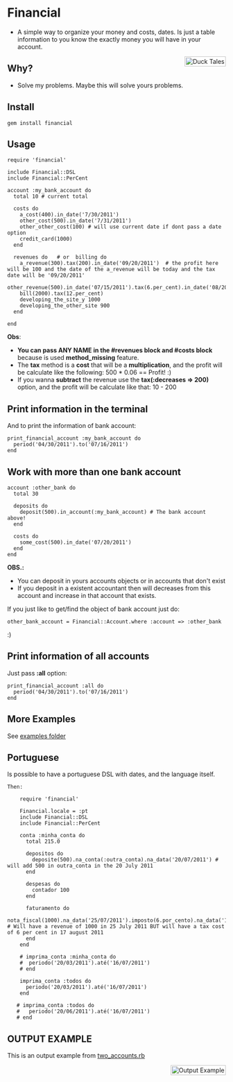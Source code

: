 Financial
=========

* A simple way to organize your money and costs, dates.
  Is just a table information to you know the exactly money you will have in your account.

<div style="padding:2px; border:1px solid silver; float:right; margin:0 0 1em 2em; background:white">
  <img src="https://github.com/tomas-stefano/financial/raw/master/duck_tales.gif" alt="Duck Tales" />
</div>

Why?
----

* Solve my problems. Maybe this will solve yours problems.

Install
-------

    gem install financial

Usage
-----

    require 'financial'

    include Financial::DSL
	include Financial::PerCent

    account :my_bank_account do
      total 10 # current total

      costs do
        a_cost(400).in_date('7/30/2011')
        other_cost(500).in_date('7/31/2011')
        other_other_cost(100) # will use current date if dont pass a date option
        credit_card(1000)
      end

	  revenues do   # or  billing do
	    a_revenue(300).tax(200).in_date('09/20/2011')  # the profit here will be 100 and the date of the a_revenue will be today and the tax date will be '09/20/2011'
	    other_revenue(500).in_date('07/15/2011').tax(6.per_cent).in_date('08/20/2011')
	    bill(2000).tax(12.per_cent)
	    developing_the_site_y 1000
	    developing_the_other_site 900
	  end

    end

**Obs**: 

  * **You can pass ANY NAME in the #revenues block and #costs block**
 	because is used **method_missing** feature.
  * The **tax** method is a **cost** that will be a **multiplication**, 
	and the profit will be calculate like the following: 500 * 0.06 == Profit! :)
  * If you wanna **subtract** the revenue use the **tax(:decreases => 200)** option, 
	and the profit will be calculate like that: 10 - 200

Print information in the terminal
---------------------------------

And to print the information of bank account:
	
    print_financial_account :my_bank_account do
      period('04/30/2011').to('07/16/2011')
    end

Work with more than one bank account
------------------------------------

	account :other_bank do
	  total 30

	  deposits do
	    deposit(500).in_account(:my_bank_account) # The bank account above!
	  end
	  
	  costs do
	    some_cost(500).in_date('07/20/2011')
	  end
	end

**OBS.:**

   * You can deposit in yours accounts objects or in accounts that don't exist
   * If you deposit in a existent accountant then will decreases from this account and increase in that account that exists.

If you just like to get/find the object of bank account just do:

    other_bank_account = Financial::Account.where :account => :other_bank

:)

Print information of all accounts
---------------------------------

Just pass **:all** option:

    print_financial_account :all do
      period('04/30/2011').to('07/16/2011')
    end

More Examples
-------------

See [examples folder](https://github.com/tomas-stefano/financial/tree/master/examples)

Portuguese
----------

Is possible to have a portuguese DSL with dates, and the language itself.

	Then:

	    require 'financial'

		Financial.locale = :pt
		include Financial::DSL
		include Financial::PerCent

	    conta :minha_conta do
	      total 215.0

	      depositos do
	        deposite(500).na_conta(:outra_conta).na_data('20/07/2011') # will add 500 in outra_conta in the 20 July 2011
	      end

	      despesas do
	        contador 100
	      end

	      faturamento do
	    	nota_fiscal(1000).na_data('25/07/2011').imposto(6.por_cento).na_data('17/08/2011') # Will have a revenue of 1000 in 25 July 2011 BUT will have a tax cost of 6 per cent in 17 august 2011
	      end
	    end

		# imprima_conta :minha_conta do
		#  periodo('20/03/2011').até('16/07/2011')
		# end

		imprima_conta :todos do
		  periodo('20/03/2011').até('16/07/2011')
		end

	   # imprima_conta :todos do
	   #   periodo('20/06/2011').até('16/07/2011')
	   # end
		
		

OUTPUT EXAMPLE
--------------

This is an output example from [two_accounts.rb](https://github.com/tomas-stefano/financial/blob/master/examples/two_accounts.rb)

<div style="padding:2px; border:1px solid silver; float:right; margin:0 0 1em 2em; background:white">
  <img src="https://github.com/tomas-stefano/financial/raw/master/example.png" alt="Output Example" />
</div>
